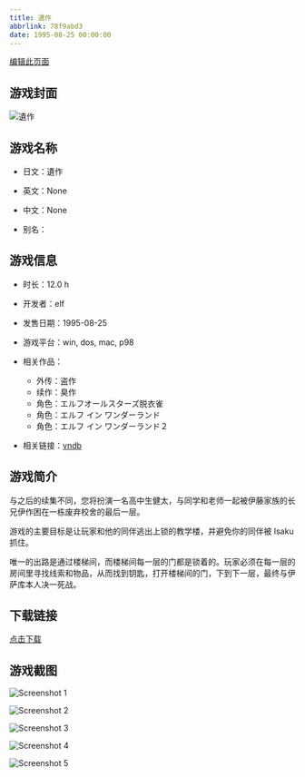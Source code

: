 ```yaml
---
title: 遺作
abbrlink: 78f9abd3
date: 1995-08-25 00:00:00
---
```

[编辑此页面](https://github.com/ACG-3/ADV3-source/blob/main/source/_posts/games/%E9%81%BA%E4%BD%9C.md)

## 游戏封面

![遺作](https%3A//pan.timero.xyz/onedrive/img_lib_001/%E9%81%BA%E4%BD%9C_cover.avif)


## 游戏名称

- 日文：遺作
- 英文：None
- 中文：None

- 别名：


## 游戏信息

- 时长：12.0 h
- 开发者：elf
- 发售日期：1995-08-25
- 游戏平台：win, dos, mac, p98
- 相关作品：
   - 外传：盗作
   - 续作：臭作
   - 角色：エルフオールスターズ脱衣雀
   - 角色：エルフ イン ワンダーランド
   - 角色：エルフ イン ワンダーランド２

- 相关链接：[vndb](https://vndb.org/v2340)


## 游戏简介

与之后的续集不同，您将扮演一名高中生健太，与同学和老师一起被伊藤家族的长兄伊作困在一栋废弃校舍的最后一层。

游戏的主要目标是让玩家和他的同伴逃出上锁的教学楼，并避免你的同伴被 Isaku 抓住。

唯一的出路是通过楼梯间，而楼梯间每一层的门都是锁着的。玩家必须在每一层的房间里寻找线索和物品，从而找到钥匙，打开楼梯间的门，下到下一层，最终与伊萨库本人决一死战。


## 下载链接

[点击下载](https://pan.timero.xyz/onedrive/adv_lib_001/%E9%81%BA%E4%BD%9C)


## 游戏截图


![Screenshot 1](https%3A//pan.timero.xyz/onedrive/img_lib_001/%E9%81%BA%E4%BD%9C_Screenshot_1.avif)

![Screenshot 2](https%3A//pan.timero.xyz/onedrive/img_lib_001/%E9%81%BA%E4%BD%9C_Screenshot_2.avif)

![Screenshot 3](https%3A//pan.timero.xyz/onedrive/img_lib_001/%E9%81%BA%E4%BD%9C_Screenshot_3.avif)

![Screenshot 4](https%3A//pan.timero.xyz/onedrive/img_lib_001/%E9%81%BA%E4%BD%9C_Screenshot_4.avif)

![Screenshot 5](https%3A//pan.timero.xyz/onedrive/img_lib_001/%E9%81%BA%E4%BD%9C_Screenshot_5.avif)

